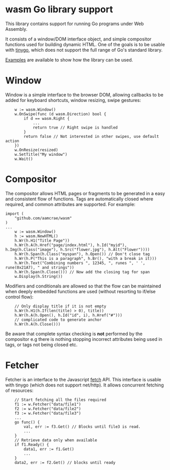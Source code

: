# wasm Go library support

This library contains support for running Go programs under Web Assembly.

It consists of a window/DOM interface object, and simple compositor functions
used for building dynamic HTML. One of the goals is to be usable with [tinygo](https://tinygo.org/),
which does not support the full range of Go's standard library.

[Examples](examples/server) are available to show how the library can be used.

# Window

Window is a simple interface to the browser DOM, allowing callbacks
to be added for keyboard shortcuts, window resizing, swipe gestures:

```
	w := wasm.Window()
	w.OnSwipe(func (d wasm.Direction) bool {
		if d == wasm.Right {
			...
			return true // Right swipe is handled
		}
		return false // Not interested in other swipes, use default action
	})
	w.OnResize(resized)
	w.SetTitle("My window")
	w.Wait()
```

# Compositor

The compositor allows HTML pages or fragments to be generated in a
easy and consistent flow of functions. Tags are automatically closed
where required, and common attributes are supported. For example:

```
import (
	"github.com/aamcrae/wasm"
)
...
	w := wasm.Window()
	h := wasm.NewHTML()
	h.Wr(h.H1("Title Page"))
	h.Wr(h.A(h.Href("page/index.html"), h.Id("myid"), h.Img(h.Class("image"), h.Src("flower.jpg"), h.Alt("Flower"))))
	h.Wr(h.Span(h.Class("myspan"), h.Open()) // Don't close tag
	h.Wr(h.P("This is a paragraph", h.Br(), "with a break in it)))
	h.Wr(h.Text("Combining numbers ", 12345, ", runes ", ' ', rune(0x21A7), " and strings"))
	h.Wr(h.Span(h.Close())) // Now add the closing tag for span
	w.Display(h.String())
```

Modifiers and conditionals are allowed so that the flow can be maintained when
deeply embedded functions are used (without resorting to if/else control flow):

```
	// Only display title if it is not empty
	h.Wr(h.H1(h.If(len(title) > 0), title))
	h.Wr(h.A(h.Open(), h.Id("id", i), h.Href("#")))
	// complicated code to generate anchor
	h.Wr(h.A(h.Close()))
```

Be aware that complete syntax checking is **not** performed by the compositor e.g there
is nothing stopping incorrect attributes being used in tags, or tags not being closed etc.

# Fetcher

Fetcher is an interface to the Javascript [fetch](https://developer.mozilla.org/en-US/docs/Web/API/Fetch_API)
API. This interface is usable with tinygo (which does not support net/http).
It allows concurrent fetching of resources:

```
	// Start fetching all the files required
	f1 := w.Fetcher("data/file1")
	f2 := w.Fetcher("data/file2")
	f3 := w.Fetcher("data/file3")
	...
	go func() {
		val, err := f3.Get() // Blocks until file3 is read.
		...
	}
	// Retrieve data only when available
	if f1.Ready() {
		data1, err := f1.Get()
		...
	}
	data2, err := f2.Get() // blocks until ready
```
